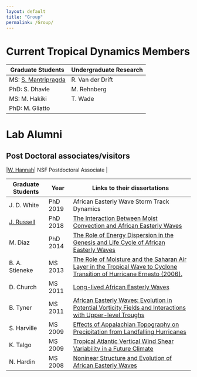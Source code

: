 ```yaml
---
layout: default
title: "Group"
permalink: /Group/
---
```


Current Tropical Dynamics Members
========================

| Graduate  Students | Undergraduate Research |
| ------------------ | --------------------- |
| MS: [S. Mantripragda](https://tropicalwavesresearch.com/) | R. Van der Drift |
| PhD: S. Dhavle  |M. Rehnberg  |
| MS: M. Hakiki | T. Wade |
| PhD: M. Gliatto |  |



  

Lab Alumni
=======================


Post Doctoral associates/visitors
---------------------------

|[W. Hannah](http://hannahlab.org/)| NSF Postdoctoral Associate |



| Graduate Students | Year | Links to their dissertations |
| ----------------- | ---  | ---------------------------- |
| J. D. White | PhD 2019 | African Easterly Wave Storm Track Dynamics|
| [J. Russell](https://sites.google.com/view/james-russell/) | PhD 2018 |  [The Interaction Between Moist Convection and African Easterly Waves](http://www.lib.ncsu.edu/resolver/1840.20/36264)|
| M. Diaz | PhD 2014 | [The Role of Energy Dispersion in the Genesis and Life Cycle of African Easterly Waves](http://www.lib.ncsu.edu/resolver/1840.16/9696) |
| B. A. Stieneke | MS 2013 | [ The Role of Moisture and the Saharan Air Layer in the Tropical Wave to Cyclone Transition of Hurricane Ernesto (2006).](https://repository.lib.ncsu.edu/handle/1840.16/9131)|
| D. Church | MS 2011 | [Long-lived African Easterly Waves](http://www.lib.ncsu.edu/resolver/1840.16/7751)|
| B. Tyner | MS 2011 | [African Easterly Waves: Evolution in Potential Vorticity Fields and Interactions with Upper-level Troughs](http://www.lib.ncsu.edu/resolver/1840.16/7240)|
| S. Harville | MS 2009 | [Effects of Appalachian Topography on Precipitation from Landfalling Hurricanes](http://www.lib.ncsu.edu/resolver/1840.16/2849)|
| K. Talgo |  MS 2009 | [Tropical Atlantic Vertical Wind Shear Variability in a Future Climate](http://www.lib.ncsu.edu/resolver/1840.16/2888)|
| N. Hardin | MS 2008 | [Noninear Structure and Evolution of African Easterly Waves](http://www.lib.ncsu.edu/resolver/1840.16/1518) |


